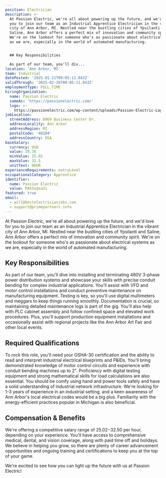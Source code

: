 ```yaml
---
position: Electrician
description: >-
  At Passion Electric, we're all about powering up the future, and we'd love for
  you to join our team as an Industrial Apprentice Electrician in the vibrant
  city of Ann Arbor, MI. Nestled near the bustling cities of Ypsilanti and
  Saline, Ann Arbor offers a perfect mix of innovation and community spirit.
  We're on the lookout for someone who's as passionate about electrical systems
  as we are, especially in the world of automated manufacturing.


  ## Key Responsibilities

  As part of our team, you'll div...
location: 'Ann Arbor, MI'
team: Industrial
datePosted: '2025-01-21T09:05:11.843Z'
validThrough: '2025-02-26T09:05:11.843Z'
employmentType: FULL_TIME
hiringOrganization:
  name: Passion Electric
  sameAs: 'https://passionelectric.com/'
  logo: >-
    https://passionelectric.com/wp-content/uploads/Passion-Electric-Logo-web-final-wide-full-color.png.webp
jobLocation:
  streetAddress: 8969 Business Center Dr.
  addressLocality: Ann Arbor
  addressRegion: MI
  postalCode: '48104'
  addressCountry: USA
baseSalary:
  currency: USD
  value: 28.76
  minValue: 25.02
  maxValue: 32.5
  unitText: HOUR
experienceRequirements: entryLevel
occupationalCategory: Apprentice
identifier:
  name: Passion Electric
  value: PASSuqsa2s
featured: true
email:
  - will@bestelectricianjobs.com
  - support@primepartners.info
---
```




At Passion Electric, we're all about powering up the future, and we'd love for you to join our team as an Industrial Apprentice Electrician in the vibrant city of Ann Arbor, MI. Nestled near the bustling cities of Ypsilanti and Saline, Ann Arbor offers a perfect mix of innovation and community spirit. We're on the lookout for someone who's as passionate about electrical systems as we are, especially in the world of automated manufacturing.

## Key Responsibilities
As part of our team, you'll dive into installing and terminating 480V 3-phase power distribution systems and showcase your skills with precise conduit bending for complex industrial applications. You'll assist with VFD and motor control installations and conduct preventive maintenance on manufacturing equipment. Testing is key, so you'll use digital multimeters and meggars to keep things running smoothly. Documentation is crucial, so maintaining detailed maintenance logs is part of the gig. You'll also help with PLC cabinet assembly and follow confined space and elevated work procedures. Plus, you'll support production equipment installations and occasionally assist with regional projects like the Ann Arbor Art Fair and other local events.

## Required Qualifications
To rock this role, you'll need your OSHA-30 certification and the ability to read and interpret industrial electrical blueprints and P&IDs. You'll bring demonstrated knowledge of motor control circuits and experience with conduit bending machines up to 2". Proficiency with digital testing equipment and strong mathematical skills for load calculations are also essential. You should be comfy using hand and power tools safely and have a solid understanding of industrial network infrastructure. We're looking for 1-3 years of experience in an industrial setting, and a keen awareness of Ann Arbor's local electrical codes would be a big plus. Familiarity with the energy-efficient practices popular in Michigan is also beneficial.

## Compensation & Benefits
We're offering a competitive salary range of $25.02-$32.50 per hour, depending on your experience. You'll have access to comprehensive medical, dental, and vision coverage, along with paid time off and holidays. We believe in helping you grow, so there are plenty of career advancement opportunities and ongoing training and certifications to keep you at the top of your game.

We're excited to see how you can light up the future with us at Passion Electric!

